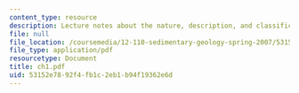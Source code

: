 ```yaml
---
content_type: resource
description: Lecture notes about the nature, description, and classification of sediments.
file: null
file_location: /coursemedia/12-110-sedimentary-geology-spring-2007/53152e7892f4fb1c2eb1b94f19362e6d_ch1.pdf
file_type: application/pdf
resourcetype: Document
title: ch1.pdf
uid: 53152e78-92f4-fb1c-2eb1-b94f19362e6d
---
```

